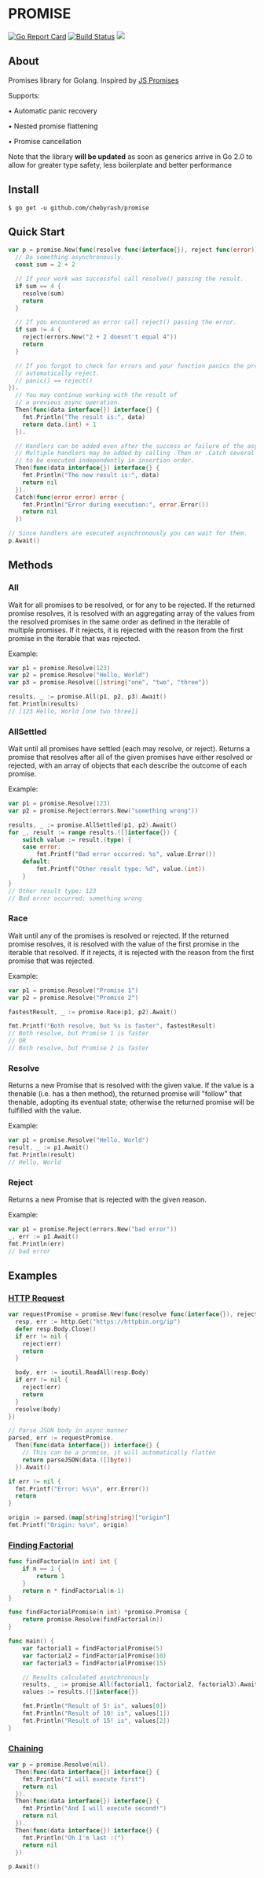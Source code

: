 # PROMISE
[![Go Report Card](https://goreportcard.com/badge/github.com/chebyrash/promise)](https://goreportcard.com/report/github.com/chebyrash/promise)
[![Build Status](https://travis-ci.org/chebyrash/promise.svg?branch=master)](https://travis-ci.org/chebyrash/promise)
[![](https://godoc.org/github.com/chebyrash/promise?status.svg)](https://pkg.go.dev/github.com/chebyrash/promise?tab=doc)

## About
Promises library for Golang. Inspired by [JS Promises](https://developer.mozilla.org/en-US/docs/Web/JavaScript/Reference/Global_Objects/Promise)

Supports:

• Automatic panic recovery

• Nested promise flattening

• Promise cancellation

Note that the library **will be updated** as soon as generics arrive in Go 2.0 to allow for greater type safety, less boilerplate and better performance

## Install

    $ go get -u github.com/chebyrash/promise

## Quick Start
```go
var p = promise.New(func(resolve func(interface{}), reject func(error)) {
  // Do something asynchronously.
  const sum = 2 + 2

  // If your work was successful call resolve() passing the result.
  if sum == 4 {
    resolve(sum)
    return
  }

  // If you encountered an error call reject() passing the error.
  if sum != 4 {
    reject(errors.New("2 + 2 doesnt't equal 4"))
    return
  }

  // If you forgot to check for errors and your function panics the promise will
  // automatically reject.
  // panic() == reject()
}).
  // You may continue working with the result of
  // a previous async operation.
  Then(func(data interface{}) interface{} {
    fmt.Println("The result is:", data)
    return data.(int) + 1
  }).

  // Handlers can be added even after the success or failure of the asynchronous operation.
  // Multiple handlers may be added by calling .Then or .Catch several times,
  // to be executed independently in insertion order.
  Then(func(data interface{}) interface{} {
    fmt.Println("The new result is:", data)
    return nil
  }).
  Catch(func(error error) error {
    fmt.Println("Error during execution:", error.Error())
    return nil
  })

// Since handlers are executed asynchronously you can wait for them.
p.Await()
```

## Methods

### All

Wait for all promises to be resolved, or for any to be rejected.
If the returned promise resolves, it is resolved with an aggregating array of the values from the resolved promises in the same order as defined in the iterable of multiple promises. If it rejects, it is rejected with the reason from the first promise in the iterable that was rejected.

Example:
```go
var p1 = promise.Resolve(123)
var p2 = promise.Resolve("Hello, World")
var p3 = promise.Resolve([]string{"one", "two", "three"})

results, _ := promise.All(p1, p2, p3).Await()
fmt.Println(results)
// [123 Hello, World [one two three]]
```

### AllSettled

Wait until all promises have settled (each may resolve, or reject).
Returns a promise that resolves after all of the given promises have either resolved or rejected, with an array of objects that each describe the outcome of each promise.

Example:
```go
var p1 = promise.Resolve(123)
var p2 = promise.Reject(errors.New("something wrong"))

results, _ := promise.AllSettled(p1, p2).Await()
for _, result := range results.([]interface{}) {
    switch value := result.(type) {
    case error:
        fmt.Printf("Bad error occurred: %s", value.Error())
    default:
        fmt.Printf("Other result type: %d", value.(int))
    }
}
// Other result type: 123
// Bad error occurred: something wrong
```

### Race

Wait until any of the promises is resolved or rejected.
If the returned promise resolves, it is resolved with the value of the first promise in the iterable that resolved. If it rejects, it is rejected with the reason from the first promise that was rejected.

Example:
```go
var p1 = promise.Resolve("Promise 1")
var p2 = promise.Resolve("Promise 2")

fastestResult, _ := promise.Race(p1, p2).Await()

fmt.Printf("Both resolve, but %s is faster", fastestResult)
// Both resolve, but Promise 1 is faster
// OR
// Both resolve, but Promise 2 is faster
```

### Resolve

Returns a new Promise that is resolved with the given value. If the value is a thenable (i.e. has a then method), the returned promise will "follow" that thenable, adopting its eventual state; otherwise the returned promise will be fulfilled with the value.

Example:
```go
var p1 = promise.Resolve("Hello, World")
result, _ := p1.Await()
fmt.Println(result)
// Hello, World
```

### Reject

Returns a new Promise that is rejected with the given reason.

Example:
```go
var p1 = promise.Reject(errors.New("bad error"))
_, err := p1.Await()
fmt.Println(err)
// bad error
```

## Examples

### [HTTP Request](https://github.com/chebyrash/promise/blob/master/examples/http_request/main.go)
```go
var requestPromise = promise.New(func(resolve func(interface{}), reject func(error)) {
  resp, err := http.Get("https://httpbin.org/ip")
  defer resp.Body.Close()
  if err != nil {
    reject(err)
    return
  }

  body, err := ioutil.ReadAll(resp.Body)
  if err != nil {
    reject(err)
    return
  }
  resolve(body)
})

// Parse JSON body in async manner
parsed, err := requestPromise.
  Then(func(data interface{}) interface{} {
    // This can be a promise, it will automatically flatten
    return parseJSON(data.([]byte))
  }).Await()

if err != nil {
  fmt.Printf("Error: %s\n", err.Error())
  return
}

origin := parsed.(map[string]string)["origin"]
fmt.Printf("Origin: %s\n", origin)
```

### [Finding Factorial](https://github.com/chebyrash/promise/blob/master/examples/factorial/main.go)

```go
func findFactorial(n int) int {
	if n == 1 {
		return 1
	}
	return n * findFactorial(n-1)
}

func findFactorialPromise(n int) *promise.Promise {
	return promise.Resolve(findFactorial(n))
}

func main() {
	var factorial1 = findFactorialPromise(5)
	var factorial2 = findFactorialPromise(10)
	var factorial3 = findFactorialPromise(15)

	// Results calculated asynchronously
	results, _ := promise.All(factorial1, factorial2, factorial3).Await()
	values := results.([]interface{})

	fmt.Println("Result of 5! is", values[0])
	fmt.Println("Result of 10! is", values[1])
	fmt.Println("Result of 15! is", values[2])
}
```

### [Chaining](https://github.com/Chebyrash/promise/blob/master/examples/http_request/main.go)
```go
var p = promise.Resolve(nil).
  Then(func(data interface{}) interface{} {
    fmt.Println("I will execute first")
    return nil
  }).
  Then(func(data interface{}) interface{} {
    fmt.Println("And I will execute second!")
    return nil
  }).
  Then(func(data interface{}) interface{} {
    fmt.Println("Oh I'm last :(")
    return nil
  })

p.Await()
```